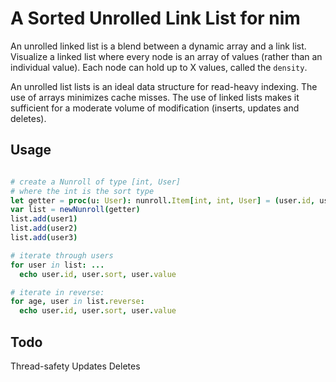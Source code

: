 # A Sorted Unrolled Link List for nim

An unrolled linked list is a blend between a dynamic array and a link list. Visualize a linked list where every node is an array of values (rather than an individual value). Each node can hold up to X values, called the `density`.

An unrolled list lists is an ideal data structure for read-heavy indexing. The use of arrays minimizes cache misses. The use of linked lists makes it sufficient for a moderate volume of modification (inserts, updates and deletes).

## Usage
```nim

# create a Nunroll of type [int, User]
# where the int is the sort type
let getter = proc(u: User): nunroll.Item[int, int, User] = (user.id, user.age, user)
var list = newNunroll(getter)
list.add(user1)
list.add(user2)
list.add(user3)

# iterate through users
for user in list: ...
  echo user.id, user.sort, user.value

# iterate in reverse:
for age, user in list.reverse:
  echo user.id, user.sort, user.value
```

## Todo
Thread-safety
Updates
Deletes
